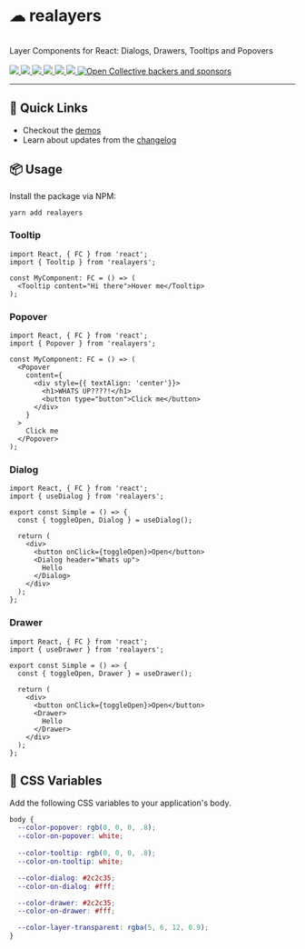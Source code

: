 <p align="center">
  <h1>☁ realayers</h1>
  <br />
  Layer Components for React: Dialogs, Drawers, Tooltips and Popovers
  <br /><br />
  <a href="https://github.com/reaviz/realayers/workflows/build/">
    <img src="https://github.com/reaviz/realayers/workflows/build/badge.svg?branch=master" />
  </a>
  <a href="https://npm.im/realayers">
    <img src="https://img.shields.io/npm/v/realayers.svg" />
  </a>
  <a href="https://npm.im/realayers">
    <img src="https://badgen.net/npm/dw/realayers" />
  </a>
  <a href="https://github.com/realayers/realayers/blob/master/LICENSE">
    <img src="https://badgen.now.sh/badge/license/apache2" />
  </a>
  <a href="https://bundlephobia.com/result?p=realayers">
    <img src="https://badgen.net/bundlephobia/minzip/realayers">
  </a>
  <a href="https://discord.gg/tt8wGExq35">
    <img src="https://img.shields.io/discord/773948315037073409?label=discord">
  </a>
  <a href="https://opencollective.com/reaviz">
    <img alt="Open Collective backers and sponsors" src="https://img.shields.io/opencollective/all/reaviz?label=backers">
  </a>
</p>

---

## 🚀 Quick Links

- Checkout the [demos](https://chromatic.com/library?appId=5f64a424915bb90022b5d92a&branch=master)
- Learn about updates from the [changelog](CHANGELOG.md)

## 📦 Usage
Install the package via NPM:

```
yarn add realayers
```

### Tooltip
```tsx
import React, { FC } from 'react';
import { Tooltip } from 'realayers';

const MyComponent: FC = () => (
  <Tooltip content="Hi there">Hover me</Tooltip>
);
```

### Popover
```tsx
import React, { FC } from 'react';
import { Popover } from 'realayers';

const MyComponent: FC = () => (
  <Popover
    content={
      <div style={{ textAlign: 'center'}}>
        <h1>WHATS UP????!</h1>
        <button type="button">Click me</button>
      </div>
    }
  >
    Click me
  </Popover>
);
```

### Dialog
```tsx
import React, { FC } from 'react';
import { useDialog } from 'realayers';

export const Simple = () => {
  const { toggleOpen, Dialog } = useDialog();

  return (
    <div>
      <button onClick={toggleOpen}>Open</button>
      <Dialog header="Whats up">
        Hello
      </Dialog>
    </div>
  );
};
```

### Drawer
```tsx
import React, { FC } from 'react';
import { useDrawer } from 'realayers';

export const Simple = () => {
  const { toggleOpen, Drawer } = useDrawer();

  return (
    <div>
      <button onClick={toggleOpen}>Open</button>
      <Drawer>
        Hello
      </Drawer>
    </div>
  );
};
```

## 🔭 CSS Variables
Add the following CSS variables to your application's body.

```css
body {
  --color-popover: rgb(0, 0, 0, .8);
  --color-on-popover: white;
  
  --color-tooltip: rgb(0, 0, 0, .8);
  --color-on-tooltip: white;

  --color-dialog: #2c2c35;
  --color-on-dialog: #fff;

  --color-drawer: #2c2c35;
  --color-on-drawer: #fff;

  --color-layer-transparent: rgba(5, 6, 12, 0.9);
}
```
